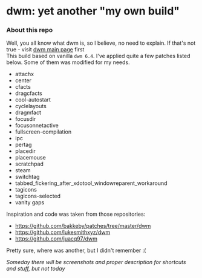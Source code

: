 # dwm: yet another "my own build"

### About this repo  

Well, you all know what dwm is, so I believe, no need to explain. If that's not true - visit [dwm main page](https://dwm.suckless.org) first  
This build based on vanilla ```dwm 6.4```. I've applied quite a few patches listed below. Some of them was modified for my needs. 

* attachx
* center
* cfacts
* dragcfacts
* cool-autostart
* cyclelayouts
* dragmfact
* focusdir
* focusonnetactive
* fullscreen-compilation
* ipc
* pertag
* placedir
* placemouse
* scratchpad
* steam
* switchtag
* tabbed_fickering_after_xdotool_windowreparent_workaround
* tagicons
* tagicons-selected
* vanity gaps

Inspiration and code was taken from those repositories:
* https://github.com/bakkeby/patches/tree/master/dwm
* https://github.com/lukesmithxyz/dwm
* https://github.com/juacq97/dwm

Pretty sure, where was another, but I didn't remember :(

*Someday there will be screenshots and proper description for shortcuts and stuff, but not today*
